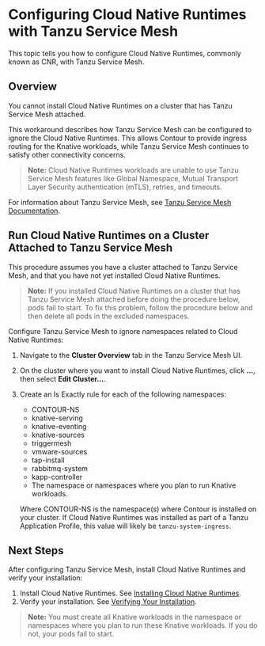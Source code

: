 # Configuring Cloud Native Runtimes with Tanzu Service Mesh

This topic tells you how to configure Cloud Native Runtimes, commonly known as CNR, with Tanzu Service Mesh.

## Overview

You cannot install Cloud Native Runtimes on a cluster that has Tanzu Service Mesh attached.

This workaround describes how Tanzu Service Mesh can be configured to ignore the
Cloud Native Runtimes. This allows Contour to provide ingress routing for the
Knative workloads, while Tanzu Service Mesh continues to satisfy other connectivity
concerns.

> **Note:** Cloud Native Runtimes workloads are unable to use Tanzu Service Mesh features like Global Namespace, Mutual
Transport Layer Security authentication (mTLS), retries, and timeouts.

For information about Tanzu Service Mesh,
see [Tanzu Service Mesh Documentation](https://docs.vmware.com/en/VMware-Tanzu-Service-Mesh/index.html).

## Run Cloud Native Runtimes on a Cluster Attached to Tanzu Service Mesh

This procedure assumes you have a cluster attached to Tanzu Service Mesh, and that you have not yet installed Cloud Native Runtimes.

> **Note:** If you installed Cloud Native Runtimes on a cluster that has Tanzu Service Mesh attached before doing the procedure below, pods fail to start. To fix this problem, follow the procedure below and then delete all pods in the excluded namespaces.

Configure Tanzu Service Mesh to ignore namespaces related to Cloud Native Runtimes:

1. Navigate to the **Cluster Overview** tab in the Tanzu Service Mesh UI.
1. On the cluster where you want to install Cloud Native Runtimes, click **...**, then select **Edit Cluster...**.
1. Create an Is Exactly rule for each of the following namespaces:
    - CONTOUR-NS
    - knative-serving
    - knative-eventing
    - knative-sources
    - triggermesh
    - vmware-sources
    - tap-install
    - rabbitmq-system
    - kapp-controller
    - The namespace or namespaces where you plan to run Knative workloads.

    Where CONTOUR-NS is the namespace(s) where Contour is installed on your cluster. If Cloud Native Runtimes was installed as part of a Tanzu Application Profile, this value will likely be `tanzu-system-ingress`.

## Next Steps

After configuring Tanzu Service Mesh, install Cloud Native Runtimes and verify your installation:

1. Install Cloud Native Runtimes. See [Installing Cloud Native Runtimes](./app-operators/install.hbs.md).
1. Verify your installation. See [Verifying Your Installation](./app-operators/verify-installation.hbs.md).

> **Note:** You must create all Knative workloads in the namespace or namespaces where you plan to run these Knative workloads. If you do not, your pods fail to start.
